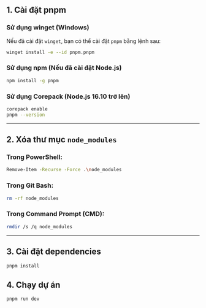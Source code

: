 
## 1. Cài đặt pnpm

### Sử dụng winget (Windows)

Nếu đã cài đặt `winget`, bạn có thể cài đặt `pnpm` bằng lệnh sau:

```bash
winget install -e --id pnpm.pnpm
```

### Sử dụng npm (Nếu đã cài đặt Node.js)

```bash
npm install -g pnpm
```

### Sử dụng Corepack (Node.js 16.10 trở lên)

```bash
corepack enable
pnpm --version
```

---

## 2. Xóa thư mục `node_modules`

### Trong PowerShell:

```bash
Remove-Item -Recurse -Force .\node_modules
```

### Trong Git Bash:

```bash
rm -rf node_modules
```

### Trong Command Prompt (CMD):

```bash
rmdir /s /q node_modules
```

---

## 3. Cài đặt dependencies

```bash
pnpm install
```

## 4. Chạy dự án

```bash
pnpm run dev
```